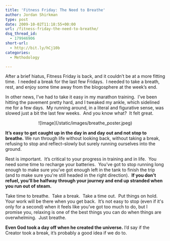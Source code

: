 ```yaml
---
title: 'Fitness Friday: The Need to Breathe'
author: Jordan Shirkman
type: post
date: 2009-10-02T11:18:55+00:00
url: /fitness-friday-the-need-to-breathe/
dsq_thread_id:
  - 179946906
short-url:
  - http://bit.ly/hCj10b
categories:
  - Methodology

---
```

After a brief hiatus, Fitness Friday is back, and it couldn’t be at a more fitting time.  I needed a break for the last few Fridays.  I needed to take a breath, rest, and enjoy some time away from the blogosphere at the week’s end.

In other news, I’ve had to take it easy in my marathon training.  I’ve been hitting the pavement pretty hard, and I tweaked my ankle, which sidelined me for a few days.  My running around, in a literal and figurative sense, was slowed just a bit the last few weeks.  And you know what?  It felt great.

<p style="text-align:center;">
  ![Image](/static/images/breathe_poster.jpeg)
</p>

**It’s easy to get caught up in the day in and day out and not stop to breathe.** We run through life without looking back, without taking a break, refusing to stop and reflect&#8211;slowly but surely running ourselves into the ground.

Rest is important.  It’s critical to your progress in training and in life.  You need some time to recharge your batteries.  You’ve got to stop running long enough to make sure you’ve got enough left in the tank to finish the trip (and to make sure you're still headed in the right direction).  **If you don’t refuel, you’ll be halfway through your journey and end up stranded when you run out of steam.**

Take time to breathe.  Take a break.  Take a time out.  Put things on hold.  Your work will be there when you get back.  It’s not easy to stop (even if it's only for a second) when it feels like you’ve got too much to do, but I promise you, relaxing is one of the best things you can do when things are overwhelming.  Just breathe.

**Even God took a day off when he created the universe.** I’d say if the Creator took a break, it’s probably a good idea if we do to.